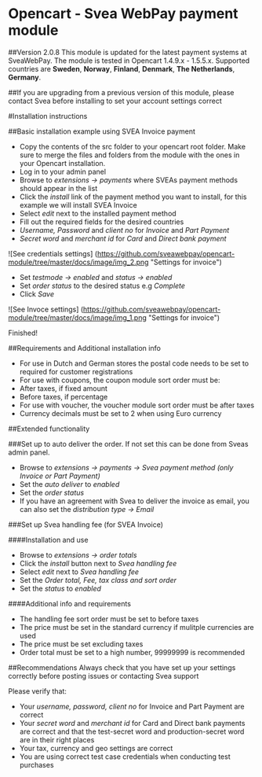 # Opencart - Svea WebPay payment module 
##Version 2.0.8
This module is updated for the latest payment systems at SveaWebPay. 
The module is tested in Opencart 1.4.9.x - 1.5.5.x. 
Supported countries are
**Sweden**, **Norway**, **Finland**, **Denmark**, **The Netherlands**, **Germany**.

##If you are upgrading from a previous version of this module, please contact Svea before installing to set your account settings correct


#Installation instructions

##Basic installation example using SVEA Invoice payment

* Copy the contents of the src folder to your opencart root folder. 
Make sure to merge the files and folders from the module with the ones in your Opencart installation.
* Log in to your admin panel
* Browse to _extensions -> payments_ where SVEAs payment methods should appear in the list
* Click the _install_ link of the payment method you want to install, for this example we will install SVEA Invoice
* Select _edit_ next to the installed payment method
* Fill out the required fields for the desired countries
 * _Username, Password_ and _client no_ for _Invoice_ and _Part Payment_
 * _Secret word_ and _merchant id_ for _Card_ and _Direct bank payment_

![See credentials settings] (https://github.com/sveawebpay/opencart-module/tree/master/docs/image/img_2.png "Settings for invoice")

* Set _testmode -> enabled_ and _status -> enabled_
* Set  _order status_ to the desired status e.g _Complete_
* Click _Save_

![See Invoce settings] (https://github.com/sveawebpay/opencart-module/tree/master/docs/image/img_1.png "Settings for invoice")

Finished!

##Requirements and Additional installation info

* For use in Dutch and German stores the postal code needs to be set to required for customer registrations
* For use with coupons, the coupon module sort order must be: 
 * After taxes, if fixed amount
 * Before taxes, if percentage
* For use with voucher, the voucher module sort order must be after taxes
* Currency decimals must be set to 2 when using Euro currency


##Extended functionality

###Set up to auto deliver the order. If not set this can be done from Sveas admin panel.
* Browse to _extensions -> payments -> Svea payment method (only Invoice or Part Payment)_
* Set the _auto deliver_ to _enabled_
* Set the _order status_
* If you have an agreement with Svea to deliver the invoice as email, you can also set the _distribution type -> Email_

###Set up Svea handling fee (for SVEA Invoice)

####Installation and use
* Browse to _extensions -> order totals_
* Click the _install_ button next to _Svea handling fee_
* Select _edit_ next to _Svea handling fee_
* Set the _Order total, Fee, tax class and sort order_
* Set the _status_ to _enabled_

####Additional info and requirements
* The handling fee sort order must be set to before taxes
* The price must be set in the standard currency if mulitple currencies are used
* The price must be set excluding taxes
* Order total must be set to a high number, 99999999 is recommended

##Recommendations
Always check that you have set up your settings correctly before posting issues or contacting Svea support

Please verify that:
* Your _username, password, client no_ for Invoice and Part Payment are correct
* Your _secret word_ and _merchant id_ for Card and Direct bank payments are correct and that the test-secret word and production-secret word are in their right places
* Your tax, currency and geo settings are correct
* You are using correct test case credentials when conducting test purchases

